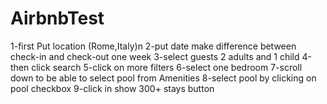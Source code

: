 # AirbnbTest
1-first Put location (Rome,Italy)n
2-put date make difference between check-in and check-out one week
3-select guests 2 adults and 1 child
4-then click search
5-click on more filters
6-select one bedroom
7-scroll down to be able to select pool from Amenities
8-select pool by clicking on pool checkbox
9-click in show 300+ stays button
